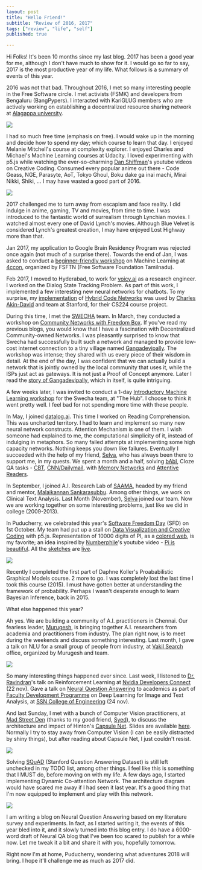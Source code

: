 ```yaml
---
layout: post
title: "Hello Friend!"
subtitle: "Review of 2016, 2017"
tags: ["review", "life", "self"]
published: true

---
```


Hi Folks! It's been 10 months since my last blog. 2017 has been a good year for me, although I don't have much to show for it. I would go so far to say, 2017 is the most productive year of my life. What follows is a summary of events of this year.

2016 was not that bad. Throughout 2016, I met so many interesting people in the Free Software circle. I met activists (FSMK) and developers from Bengaluru (BangPypers). I interacted with KariGLUG members who are actively working on establishing a decentralized resource sharing network at [Alagappa university](http://alagappauniversity.ac.in/).

 ![](/img/hellofriend/libre_digi_lib_1.jpg)

I had so much free time (emphasis on free). I would wake up in the morning and decide how to spend my day; which course to learn that day. I enjoyed Melanie Mitchell's course at complexity explorer. I enjoyed Charles and Michael's Machine Learning courses at Udacity. I loved experimenting with p5.js while watching the ever-so-charming [Dan Shiffman](https://www.youtube.com/user/shiffman/featured)'s youtube videos on Creative Coding. Consumed every popular anime out there - Code Geass, NGE, Parasyte, AoT, Tokyo Ghoul, Boku dake ga inai machi, Mirai Nikki, Shiki, ... I may have wasted a good part of 2016.

![](/img/hellofriend/shinji.jpg)

2017 challenged me to turn away from escapism and face reality. I did indulge in anime, gaming, TV and movies, from time to time. I was introduced to the fantastic world of surrealism through Lynchian movies. I watched almost every one of David Lynch's movies. Although Blue Velvet is considered Lynch's greatest creation, I may have enjoyed Lost Highway more than that. 

Jan 2017, my application to Google Brain Residency Program was rejected once again (not much of a surprise there).  Towards the end of Jan, I was asked to conduct a [beginner-friendly workshop](https://suriyadeepan.github.io/4ccon/) on Machine Learning at [4ccon](https://fsftn.gitlab.io/4ccon/), organized by FSFTN (Free Software Foundation Tamilnadu).

Feb 2017, I moved to Hyderabad, to work for [voicy.ai](http://voicy.ai/) as a research engineer. I worked on the Dialog State Tracking Problem. As part of this work, I implemented a few interesting new neural networks for chatbots. To my surprise, my [implementation](https://github.com/voicy-ai/DialogStateTracking) of [Hybrid Code Networks](https://arxiv.org/abs/1702.03274) was used by [Charles Akin-David](http://web.stanford.edu/class/cs224s/reports/Charles_Akin-David.pdf) and team at Stanford, for their CS224 course project. 

During this time, I met the [SWECHA](http://swecha.org/) team. In March, they conducted a workshop on [Community Networks with Freedom Box](https://fsmk.org/events/community-networks-freedombox/). If you've read my previous blogs, you would know that I have a fascination with Decentralized Community-owned Networks. I was pleasantly surprised to know that Swecha had successfully built such a network and managed to provide low-cost internet connection to a tiny village named [Gangadevipally](http://www.gangadevipally.org/english/default_english.htm). The workshop was intense; they shared with us every piece of their wisdom in detail. At the end of the day, I was confident that we can actually build a network that is jointly owned by the local community that uses it, while the ISPs just act as gateways. It is not just a Proof of Concept anymore. Later I read the [story of Gangadevipally](http://www.ijmetmr.com/oloctober2014/GVijay-7.pdf), which in itself, is quite intriguing.

A few weeks later, I was invited to conduct a 1-day [Introductory Machine Learning workshop](https://github.com/suriyadeepan/swecha-machine-learning-workshop) for the Swecha team, at "The Hub". I choose to think it went pretty well. I feel bad for not spending more time with these people.

In May, I joined [datalog.ai](https://www.mypolly.ai/). This time I worked on Reading Comprehension. This was uncharted territory. I had to learn and implement so many new neural network constructs. Attention Mechanism is one of them. I wish someone had explained to me, the computational simplicity of it, instead of indulging in metaphors. So many failed attempts at implementing some high capacity networks. Nothing keeps you down like failures. Eventually I succeeded with the help of my friend, [Selva](https://twitter.com/paarulakan), who has always been there to support me, in my quests. We spent a month and a half, solving [bAbI](https://research.fb.com/downloads/babi/), Cloze QA tasks - [CBT](https://arxiv.org/abs/1511.02301), [CNN/Dailymail](http://arxiv.org/abs/1506.03340), with [Memory Networks](https://arxiv.org/abs/1503.08895) and [Attentive Readers](https://arxiv.org/abs/1603.01547).

In September, I joined A.I. Research Lab of [SAAMA](https://www.saama.com/), headed by my friend and mentor, [Malaikannan Sankarasubbu](https://www.linkedin.com/in/malaikannan/). Among other things, we work on Clinical Text Analysis. Last Month (November), [Selva](https://vanangamudi.github.io/stories/aboutme/) joined our team. Now we are working together on some interesting problems, just like we did in college (2009-2013). 

In Puducherry, we celebrated this year's [Software Freedom Day](https://www.softwarefreedomday.org/) (SFD) on 1st October. My team had put up a stall on [Data Visualization and Creative Coding](https://suriyadeepan.github.io/sfd2017/) with p5.js. Representation of 10000 digits of PI, as a [colored web](https://suriyadeepan.github.io/sfd2017/slides/10.html), is my favorite; an idea inspired by [Numberphile](https://www.youtube.com/user/numberphile)'s youtube video - [Pi is beautiful](https://www.youtube.com/watch?v=NPoj8lk9Fo4). All the [sketches](https://github.com/suriyadeepan/sfd2017) are [live](https://suriyadeepan.github.io/sfd2017/).

![](/img/hellofriend/sfd1.jpg)

Recently I completed the first part of Daphne Koller's Proababilistic Graphical Models course. 2 more to go. I was completely lost the last time I took this course (2015). I must have gotten better at understanding the framework of probability. Perhaps I wasn't desperate enough to learn Bayesian Inference, back in 2015.

What else happened this year?

Ah yes. We are building a community of A.I. practitioners in Chennai. Our fearless leader, [Murugesh](https://www.linkedin.com/in/murugesan-vadivel-89435694/), is bringing together A.I. researchers from academia and practitioners from industry. The plan right now, is to meet during the weekends and discuss something interesting. Last month, I gave a talk on NLU for a small group of people from industry, at [Vakil Search](https://vakilsearch.com/) office, organized by Murugesh and team.

![](/img/hellofriend/vakil_search.jpg)

So many interesting things happened ever since. Last week, I listened to [Dr. Ravindran](https://www.cse.iitm.ac.in/~ravi/)'s talk on Reinforcement Learning at [Nvidia Developers Connect](https://www.nvidia.com/en-in/developer-connect/home/) (22 nov). Gave a talk on [Neural Question Answering](https://slides.com/suriyadeepanr/neuralqa/) to academics as part of [Faculty Development Programme](https://aicte-fdp-2017.ssn.edu.in/) on Deep Learning for Image and Text Analysis, at [SSN College of Engineering](http://www.ssn.edu.in/) (24 nov). 

And last Sunday, I met with a bunch of Computer Vision practitioners, at [Mad Street Den](https://www.madstreetden.com/) (thanks to my good friend, [Syed](https://twitter.com/SyedMoinudeen)), to discuss the architecture and impact of Hinton's [Capsule Net](https://twitter.com/MadStreetDen/status/934702210776047616). Slides are available [here](http://slides.com/suriyadeepanr/capsulenet). Normally I try to stay away from Computer Vision (I can be easily distracted by shiny things), but after reading about Capsule Net, I just couldn't resist. 

![](/img/hellofriend/madstreetden.jpg)

Solving [SQuAD](https://rajpurkar.github.io/SQuAD-explorer/) (Stanford Question Answering Dataset) is still left unchecked in my TODO list, among other things. I feel like this is something that I MUST do, before moving on with my life. A few days ago, I started implementing Dynamic Co-attention Network. The architecture diagram would have scared me away if I had seen it last year. It's a good thing that I'm now equipped to implement and play with this network. 

![](/img/hellofriend/todo_img.png)

I am writing a blog on Neural Question Answering based on my literature survey and experiments. In fact, as I started writing it, the events of this year bled into it, and it slowly turned into this blog entry. I do have a 6000-word draft of Neural QA blog that I've been too scared to publish for a while now. Let me tweak it a bit and share it with you, hopefully tomorrow.

Right now I'm at home, Puducherry, wondering what adventures 2018 will bring. I hope it'll challenge me as much as 2017 did.
